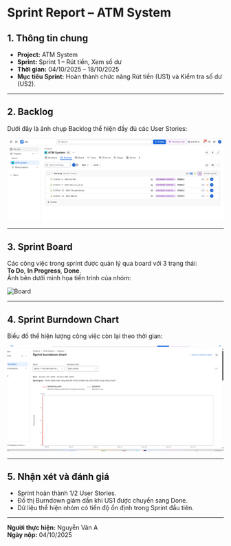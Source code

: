 # Sprint Report – ATM System

## 1. Thông tin chung
- **Project:** ATM System  
- **Sprint:** Sprint 1 – Rút tiền, Xem số dư  
- **Thời gian:** 04/10/2025 – 18/10/2025  
- **Mục tiêu Sprint:** Hoàn thành chức năng Rút tiền (US1) và Kiểm tra số dư (US2).  

---

## 2. Backlog
Dưới đây là ảnh chụp Backlog thể hiện đầy đủ các User Stories:

![Backlog](backlog.png)

---

## 3. Sprint Board
Các công việc trong sprint được quản lý qua board với 3 trạng thái:  
**To Do**, **In Progress**, **Done**.  
Ảnh bên dưới minh họa tiến trình của nhóm:

![Board](board.png)

---

## 4. Sprint Burndown Chart
Biểu đồ thể hiện lượng công việc còn lại theo thời gian:

![Burndown Chart](burndown.png)

---

## 5. Nhận xét và đánh giá
- Sprint hoàn thành 1/2 User Stories.  
- Đồ thị Burndown giảm dần khi US1 được chuyển sang Done.  
- Dữ liệu thể hiện nhóm có tiến độ ổn định trong Sprint đầu tiên.

---

**Người thực hiện:** Nguyễn Văn A  
**Ngày nộp:** 04/10/2025
